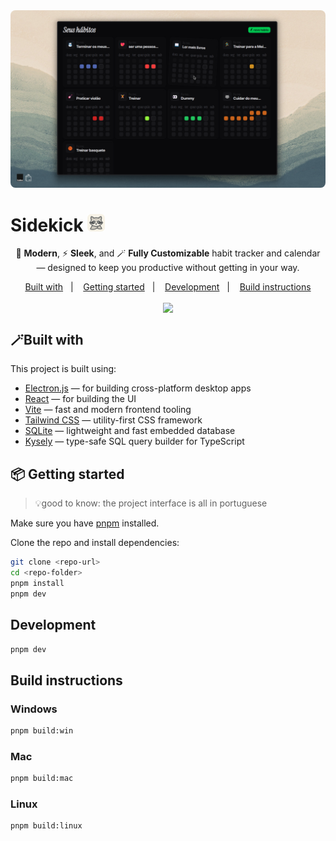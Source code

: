 <img src="public/preview-v2.png" style="border-radius: 8px" />

<br />

<h1> Sidekick <img src='./resources/icon.png' width=28 /> </h1>

<p align="center">
🚀 <b>Modern</b>, ⚡ <b>Sleek</b>, and 🪄 <b>Fully Customizable</b> habit tracker and calendar — designed to keep you productive without getting in your way.
</p>

<p align="center">
  <a href="#built-with">Built with</a>&nbsp;&nbsp;&nbsp;|&nbsp;&nbsp;&nbsp;
  <a href="#-getting-started">Getting started</a>&nbsp;&nbsp;&nbsp;|&nbsp;&nbsp;&nbsp;
  <a href="#development">Development</a>&nbsp;&nbsp;&nbsp;|&nbsp;&nbsp;&nbsp;
  <a href="#build-instructions">Build instructions</a>
</p>

<div align="center" >
<img align="center" src="https://img.shields.io/badge/status-in--development-yellow?style=flat-square" />
</div>

## 🪄Built with

This project is built using:

- [Electron.js](https://www.electronjs.org/) — for building cross-platform desktop apps
- [React](https://react.dev/) — for building the UI
- [Vite](https://vitejs.dev/) — fast and modern frontend tooling
- [Tailwind CSS](https://tailwindcss.com/) — utility-first CSS framework
- [SQLite](https://www.sqlite.org/index.html) — lightweight and fast embedded database
- [Kysely](https://kysely.dev/) — type-safe SQL query builder for TypeScript

## 📦 Getting started

> 💡good to know: the project interface is all in portuguese

Make sure you have [pnpm](https://pnpm.io/) installed.

Clone the repo and install dependencies:

```sh
git clone <repo-url>
cd <repo-folder>
pnpm install
pnpm dev
```

## Development

```sh
pnpm dev
```

## Build instructions

### Windows

```sh
pnpm build:win
```

### Mac

```sh
pnpm build:mac
```

### Linux

```sh
pnpm build:linux
```
